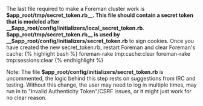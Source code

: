 
The last file required to make a Foreman cluster work is __$app_root/tmp/secret_token.rb__. This file should contain a secret token that is modeled after __$app_root/config/initializers/local\_secret\_token.rb__. __$app_root/tmp/secret_token.rb__ is used by __$app_root/config/initializers/secret_token.rb__ to sign cookies. Once you have created the new secret_token.rb, restart Foreman and clear Foreman's cache:
{% highlight bash %}
foreman-rake tmp:cache:clear
foreman-rake tmp:sessions:clear
{% endhighlight %}

Note: The file __$app_root/config/initializers/secret_token.rb__ is uncommented, the logic behind this step rests on suggestions from IRC and testing. Without this change, the user may need to log in multiple times, may run in to "Invalid Authenticity Token"/CSRF issues, or it might just work for no clear reason. 
